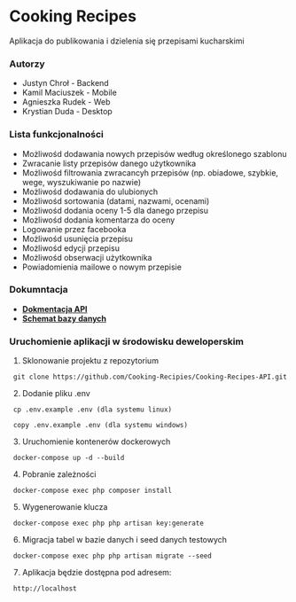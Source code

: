 

# Cooking Recipes

Aplikacja do publikowania i dzielenia się przepisami kucharskimi

### Autorzy

- Justyn Chroł - Backend
- Kamil Maciuszek - Mobile
- Agnieszka Rudek - Web
- Krystian Duda - Desktop

### Lista funkcjonalności

- Możliwośd dodawania nowych przepisów według określonego szablonu
- Zwracanie listy przepisów danego użytkownika
- Możliwośd filtrowania zwracancyh przepisów (np. obiadowe, szybkie, wege, wyszukiwanie po
   nazwie)
- Możliwośd dodawania do ulubionych
- Możliwośd sortowania (datami, nazwami, ocenami)
- Możliwośd dodania oceny 1-5 dla danego przepisu
- Możliwośd dodania komentarza do oceny
- Logowanie przez facebooka
- Możliwośd usunięcia przepisu
- Możliwośd edycji przepisu
- Możliwośd obserwacji użytkownika
- Powiadomienia mailowe o nowym przepisie

### Dokumntacja

- **[Dokmentacja API](https://app.swaggerhub.com/)**
- **[Schemat bazy danych](https://dbdiagram.io/d/6057d8ceecb54e10c33c86e0)**

### Uruchomienie aplikacji w środowisku deweloperskim

1. Sklonowanie projektu z repozytorium
```
 git clone https://github.com/Cooking-Recipies/Cooking-Recipes-API.git
 ```
2. Dodanie pliku .env
```
 cp .env.example .env (dla systemu linux)
```
```
 copy .env.example .env (dla systemu windows)
```
3. Uruchomienie kontenerów dockerowych
```
 docker-compose up -d --build
```
4. Pobranie zależności
```
 docker-compose exec php composer install
```   
5. Wygenerowanie klucza
```
 docker-compose exec php php artisan key:generate
 ```

6. Migracja tabel w bazie danych i seed danych testowych
```
 docker-compose exec php php artisan migrate --seed
```

7. Aplikacja będzie dostępna pod adresem:
```
 http://localhost
```
